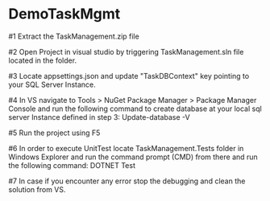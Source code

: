 # DemoTaskMgmt

#1 Extract the TaskManagement.zip file

#2 Open Project in visual studio by triggering TaskManagement.sln file located in the folder.

#3 Locate appsettings.json and update "TaskDBContext" key pointing to your SQL Server Instance.

#4 In VS navigate to Tools > NuGet Package Manager > Package Manager Console and run the following command to create database at your local sql server Instance defined in step 3:
Update-database -V

#5 Run the project using F5 

#6 In order to execute UnitTest locate TaskManagement.Tests folder in Windows Explorer and run the command prompt (CMD) from there and run the following command:
DOTNET Test

#7 In case if you encounter any error stop the debugging and clean the solution from VS.
